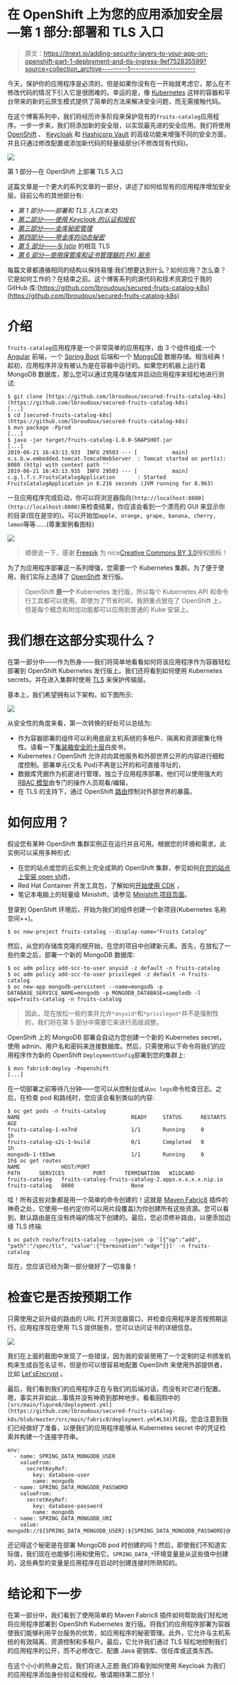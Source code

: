 # 在 OpenShift 上为您的应用添加安全层—第 1 部分:部署和 TLS 入口

> 原文：<https://itnext.io/adding-security-layers-to-your-app-on-openshift-part-1-deployment-and-tls-ingress-9ef752835599?source=collection_archive---------1----------------------->

今天，保护你的应用程序是必须的，但是如果你没有在一开始就考虑它，那么在不修改代码的情况下引入它是很困难的。幸运的是，像 [Kubernetes](http://kubernetes.io) 这样的容器和平台带来的新的云原生模式提供了简单的方法来解决安全问题，而无需接触代码。

在这个博客系列中，我们将经历许多阶段来保护现有的`fruits-catalog`应用程序。一步一步来，我们将添加新的安全层，以实现最先进的安全应用。我们将使用 [OpenShift](http://www.openshift.com) 、 [Keycloak](http://www.keycloak.org) 和 [Hashicorp Vault](http://vaultproject.io) 的高级功能来增强不同的安全方面，并且只通过修改配置或添加新代码的轻量级部分(不修改现有代码)。

![](img/bcf6ac4486caa824e59fffd7e1ed83cd.png)

第 1 部分—在 OpenShift 上部署 TLS 入口

这篇文章是一个更大的系列文章的一部分，讲述了如何给现有的应用程序增加安全层。目前公布的其他部分有:

*   *第 1 部分——部署和 TLS 入口(本文)*
*   [*第二部分——使用 Keycloak 的认证和授权*](https://medium.com/@lbroudoux/adding-security-layers-to-your-app-on-openshift-part-2-8320018bcdd1)
*   [*第三部分——金库秘密管理*](https://medium.com/@lbroudoux/adding-security-layers-to-your-app-on-openshift-part-3-secret-management-with-vault-8efd4ec29ec4)
*   [*第四部分——带金库的动态秘密*](https://medium.com/@lbroudoux/adding-security-layers-to-your-app-on-openshift-part-4-dynamic-secrets-with-vault-b5fe1fc7709b)
*   [*第 5 部分——与 Istio*](https://medium.com/@lbroudoux/adding-security-layers-to-your-app-on-openshift-part-5-mutual-tls-with-istio-a8800c2e4df4) 的相互 TLS
*   [*第 6 部分—使用保管库和证书管理器的 PKI 服务*](https://medium.com/@lbroudoux/adding-security-layers-to-your-app-on-openshift-part-6-pki-as-a-service-with-vault-and-cert-e6dbbe7028c7)

每篇文章都遵循相同的结构以保持易懂:我们想要达到什么？如何应用？怎么查？它是如何工作的？在结束之前。这个博客系列的源代码和技术资源位于我的 GitHub 库:[https://github.com/lbroudoux/secured-fruits-catalog-k8s](https://github.com/lbroudoux/secured-fruits-catalog-k8s)

# 介绍

`fruits-catalog`应用程序是一个非常简单的应用程序，由 3 个组件组成:一个 [Angular](http://angular.io) 前端，一个 [Spring Boot](https://spring.io/projects/spring-boot) 后端和一个 [MongoDB](https://www.mongodb.com) 数据存储。相当经典！起初，应用程序并没有被认为是在容器中运行的。如果您的机器上运行着 MongoDB 数据库，那么您可以通过克隆存储库并启动应用程序来轻松地进行测试:

```
$ git clone [https://github.com/lbroudoux/secured-fruits-catalog-k8s](https://github.com/lbroudoux/secured-fruits-catalog-k8s)
[...]
$ cd [secured-fruits-catalog-k8s](https://github.com/lbroudoux/secured-fruits-catalog-k8s)
$ mvn package -Pprod
[...]
$ java -jar target/fruits-catalog-1.0.0-SNAPSHOT.jar
[...]
2019-06-21 16:43:13.933  INFO 29503 --- [           main] o.s.b.w.embedded.tomcat.TomcatWebServer  : Tomcat started on port(s): 8080 (http) with context path ''
2019-06-21 16:43:13.935  INFO 29503 --- [           main] c.g.l.f.c.FruitsCatalogApplication       : Started FruitsCatalogApplication in 8.216 seconds (JVM running for 8.963)
```

一旦应用程序完成启动，你可以将浏览器指向`[http://localhost:8080](http://localhost:8080)`来检查结果，你应该会看到一个漂亮的 GUI 来显示你的目录(现在是空的)。可以开始加`apple, orange, grape, banana, cherry, lemon`等等……(尊重案例看图标)

![](img/0df931fb595eb57f4ccaae093747ba72.png)

> 顺便说一下，感谢 [Freepik](https://www.flaticon.com/authors/freepik) 为 nice[Creative Commons BY 3.0](http://creativecommons.org/licenses/by/3.0/)授权图标！

为了为应用程序部署这一系列增强，您需要一个 Kubernetes 集群。为了便于使用，我们实际上选择了 [OpenShift](http://www.openshift.com) 发行版。

> OpenShift **是一个** Kubernetes 发行版，所以每个 Kubernetes API 和命令行工具都可以使用。即使为了节省时间，我把重点放在了 OpenShift 上，但是每个概念和附加功能都可以应用到普通的 Kube 安装上。

# 我们想在这部分实现什么？

在第一部分中——作为热身——我们将简单地看看如何将该应用程序作为容器轻松部署到 OpenShift Kubernetes 发行版上。我们还将看到如何使用 Kubernetes secrets，并在进入集群时使用 [TLS](https://en.wikipedia.org/wiki/Transport_Layer_Security) 来保护传输层。

基本上，我们希望拥有以下架构，如下图所示:

![](img/74048a209278bd4ceb0a0eefbb76ed9e.png)

从安全性的角度来看，第一次转换的好处可以总结为:

*   作为容器部署的组件可以利用底层主机系统的多租户、隔离和资源密集化特性。请看一下[集装箱安全的十层](https://www.redhat.com/en/resources/container-security-openshift-cloud-devops-whitepaper)白皮书，
*   Kubernetes / OpenShift 允许对向其他服务和外部世界公开的内容进行细粒度控制。部署单元(又名 Pod)不再是公开的和可直接寻址的，
*   数据库凭据作为机密进行管理，独立于应用程序部署。他们可以使用强大的 [RBAC 模型](https://docs.openshift.com/container-platform/3.11/architecture/additional_concepts/authorization.html)由专门的操作人员观看/编辑，
*   在 TLS 的支持下，通过 OpenShift [路由](https://docs.openshift.com/container-platform/3.11/dev_guide/routes.html)控制对外部世界的暴露。

# 如何应用？

假设您有某种 OpenShift 集群实例正在运行并且可用。根据您的环境和需求，此实例可以采用多种形式:

*   在您的站点或您的云实例上完全成熟的 OpenShift 集群，参见如何[在您的站点上安装 open shift](https://docs.openshift.com/container-platform/3.11/install_config/index.html)，
*   Red Hat Container 开发工具包，了解如何[开始使用 CDK](http://developers.redhat.com/products/cdk/get-started/) ，
*   笔记本电脑上的轻量级 Minishift，请参见 [Minishift 项目页面](https://github.com/minishift/minishift)。

登录到 OpenShift 环境后，开始为我们的组件创建一个新项目(Kubernetes 名称空间++)。

```
$ oc new-project fruits-catalog --display-name="Fruits Catalog"
```

然后，从您的存储库克隆的根开始，在您的项目中创建新元素。首先，在放松了一些约束之后，部署一个新的 MongoDB 数据库:

```
$ oc adm policy add-scc-to-user anyuid -z default -n fruits-catalog
$ oc adm policy add-scc-to-user privileged -z default -n fruits-catalog
$ oc new-app mongodb-persistent --name=mongodb -p DATABASE_SERVICE_NAME=mongodb -p MONGODB_DATABASE=sampledb -l app=fruits-catalog -n fruits-catalog
```

> 因此，现在放松一些约束并允许`*anyuid*`和`*privileged*`并不是强制性的，我们将在第 5 部分中需要它来进行高级调整。

OpenShift 上的 MongoDB 部署会自动为您创建一个新的 Kubernetes secret，使用 admin、用户名和密码来连接数据库。然后，只需使用以下命令将我们的应用程序作为新的 OpenShift `DeploymentConfig`部署到您的集群上:

```
$ mvn fabric8:deploy -Popenshift
[...]
```

在一切部署之前等待几分钟——您可以从控制台或从`oc logs`命令检查日志。之后，在检查 pod 和路线时，您应该会看到类似的内容:

```
$ oc get pods -n fruits-catalog                                                                                         NAME                                   READY     STATUS      RESTARTS   AGE
fruits-catalog-1-xx7nd                 1/1       Running     0          1h
fruits-catalog-s2i-1-build             0/1       Completed   0          1h
mongodb-1-t85wm                        1/1       Running     0          1h$ oc get routes                                                                                                                          NAME             HOST/PORT                                                  PATH      SERVICES         PORT      TERMINATION   WILDCARD
fruits-catalog   fruits-catalog-fruits-catalog-2.apps.x.x.x.x.nip.io             fruits-catalog   8080                  None
```

哇！所有这些对象都是用一个简单的命令创建的！这就是 [Maven Fabric8](https://maven.fabric8.io/) 插件的神奇之处，它使用一些约定(你可以用片段覆盖)为你创建所有这些资源。您可以看到，默认路由是在没有终端的情况下创建的。最后，您必须修补路由，以便添加边缘 TLS 终端:

```
$ oc patch route/fruits-catalog --type=json -p '[{"op":"add", "path":"/spec/tls", "value":{"termination":"edge"}}]' -n fruits-catalog
```

现在，您应该已经为第一部分做好了一切准备！

# 检查它是否按预期工作

只需使用之前升级的路由的 URL 打开浏览器窗口，并检查应用程序是否按预期运行。应用程序现在使用 TLS 提供服务，您可以访问证书的详细信息。

![](img/9ff153200f11be4a2666c1e392f43d05.png)

我们在上面的截图中发现了一些错误，因为我的安装使用了一个定制的证书颁发机构来生成自签名证书，但是你可以很容易地配置 OpenShift 来使用外部提供者，比如 [Let'sEncrypt](https://letsencrypt.org/) 。

最后，我们看到我们的应用程序正在与我们的后端对话，而没有对它进行配置。嗯，事实并非如此…事情并没有神奇到那种地步。看看回购中的`[src/main/figure8/deployment.yml](https://github.com/lbroudoux/secured-fruits-catalog-k8s/blob/master/src/main/fabric8/deployment.yml#L34)`片段。您会注意到我们已经做好了准备，以便我们的应用程序能够从 Kubernetes secret 中的凭证检索并构建一个连接字符串。

```
env:
  - name: SPRING_DATA_MONGODB_USER
    valueFrom:
      secretKeyRef:
        key: database-user
        name: mongodb
  - name: SPRING_DATA_MONGODB_PASSWORD
    valueFrom:
      secretKeyRef:
        key: database-password
        name: mongodb
  - name: SPRING_DATA_MONGODB_URI
    value: mongodb://${SPRING_DATA_MONGODB_USER}:${SPRING_DATA_MONGODB_PASSWORD}@mongodb/sampledb
```

还记得这个秘密是在部署 MongoDB pod 时创建的吗？然后，即使我们不知道实际值，我们现在也能够引用和使用它。`SPRING_DATA_*`环境变量是从这些值中创建的，这些典型的变量是应用程序在启动时创建连接时所熟知的。

# 结论和下一步

在第一部分中，我们看到了使用简单的 Maven Fabric8 插件如何帮助我们轻松地将应用程序部署到 OpenShift Kubernetes 发行版。将我们的应用程序部署为容器使我们能够利用平台服务的优势，如应用程序的秘密管理。此外，它允许与主机系统的有效隔离、资源控制和多租户。最后，它允许我们通过 TLS 轻松地控制我们的应用程序的公开，而不必修改它、配置 Java 密钥库、信任库或这类东西。

在这个小小的热身之后，我们将进入正题:我们将看到如何使用 Keycloak 为我们的应用程序添加身份验证和授权。敬请期待第二部分！